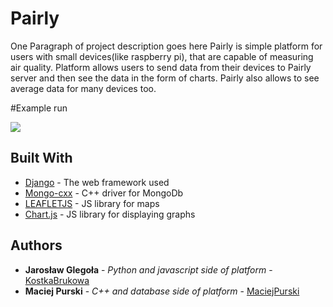 # Pairly

One Paragraph of project description goes here
Pairly is simple platform for users with small devices(like raspberry pi), that are capable of measuring air quality. Platform allows users to send data from their devices to Pairly server and then see the data in the form of charts. Pairly also allows to see average data for many devices too.

#Example run

![](sample.gif)

## Built With

- [Django](https://www.djangoproject.com) - The web framework used
- [Mongo-cxx](https://github.com/mongodb/mongo-cxx-driver) - C++ driver for MongoDb
- [LEAFLETJS](https://leafletjs.com/) - JS library for maps
- [Chart.js](https://www.chartjs.org/) - JS library for displaying graphs

## Authors

- **Jarosław Glegoła** - _Python and javascript side of platform_ - [KostkaBrukowa](https://github.com/KostkaBrukowa)
- **Maciej Purski** - _C++ and database side of platform_ - [MaciejPurski](https://github.com/MaciejPurski)
